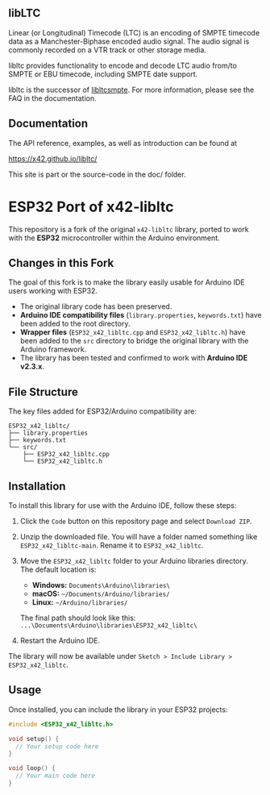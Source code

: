 libLTC
------

Linear (or Longitudinal) Timecode (LTC) is an encoding of SMPTE timecode data
as a Manchester-Biphase encoded audio signal.
The audio signal is commonly recorded on a VTR track or other storage media.

libltc provides functionality to encode and decode LTC audio from/to
SMPTE or EBU timecode, including SMPTE date support.

libltc is the successor of [libltcsmpte](https://sourceforge.net/projects/ltcsmpte/).
For more information, please see the FAQ in the documentation.

Documentation
-------------

The API reference, examples, as well as introduction can be found at

https://x42.github.io/libltc/

This site is part or the source-code in the doc/ folder.

# ESP32 Port of x42-libltc

This repository is a fork of the original `x42-libltc` library, ported to work with the **ESP32** microcontroller within the Arduino environment.

## Changes in this Fork

The goal of this fork is to make the library easily usable for Arduino IDE users working with ESP32.

- The original library code has been preserved.
- **Arduino IDE compatibility files** (`library.properties`, `keywords.txt`) have been added to the root directory.
- **Wrapper files** (`ESP32_x42_libltc.cpp` and `ESP32_x42_libltc.h`) have been added to the `src` directory to bridge the original library with the Arduino framework.
- The library has been tested and confirmed to work with **Arduino IDE v2.3.x**.

## File Structure

The key files added for ESP32/Arduino compatibility are:
```
ESP32_x42_libltc/
├── library.properties
├── keywords.txt
└── src/
    ├── ESP32_x42_libltc.cpp
    └── ESP32_x42_libltc.h
```

## Installation

To install this library for use with the Arduino IDE, follow these steps:

1.  Click the `Code` button on this repository page and select `Download ZIP`.
2.  Unzip the downloaded file. You will have a folder named something like `ESP32_x42_libltc-main`. Rename it to `ESP32_x42_libltc`.
3.  Move the `ESP32_x42_libltc` folder to your Arduino libraries directory. The default location is:
    - **Windows:** `Documents\Arduino\libraries\`
    - **macOS:** `~/Documents/Arduino/libraries/`
    - **Linux:** `~/Arduino/libraries/`

    The final path should look like this: `...\Documents\Arduino\libraries\ESP32_x42_libltc\`

4.  Restart the Arduino IDE.

The library will now be available under `Sketch > Include Library > ESP32_x42_libltc`.

## Usage

Once installed, you can include the library in your ESP32 projects:

```cpp
#include <ESP32_x42_libltc.h>

void setup() {
  // Your setup code here
}

void loop() {
  // Your main code here
}
